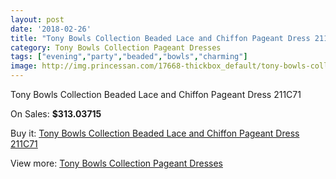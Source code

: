 ```yaml
---
layout: post
date: '2018-02-26'
title: "Tony Bowls Collection Beaded Lace and Chiffon Pageant Dress 211C71"
category: Tony Bowls Collection Pageant Dresses
tags: ["evening","party","beaded","bowls","charming"]
image: http://img.princessan.com/17668-thickbox_default/tony-bowls-collection-beaded-lace-and-chiffon-pageant-dress-211c71.jpg
---
```

Tony Bowls Collection Beaded Lace and Chiffon Pageant Dress 211C71

On Sales: **$313.03715**
<a href="https://www.princessan.com/en/tony-bowls-collection-pageant-dresses/8289-tony-bowls-collection-beaded-lace-and-chiffon-pageant-dress-211c71.html"><amp-img layout="responsive" width="600" height="600" src="//img.princessan.com/17668-thickbox_default/tony-bowls-collection-beaded-lace-and-chiffon-pageant-dress-211c71.jpg" alt="Tony Bowls Collection Beaded Lace and Chiffon Pageant Dress 211C71 0" /></a>
<a href="https://www.princessan.com/en/tony-bowls-collection-pageant-dresses/8289-tony-bowls-collection-beaded-lace-and-chiffon-pageant-dress-211c71.html"><amp-img layout="responsive" width="600" height="600" src="//img.princessan.com/17671-thickbox_default/tony-bowls-collection-beaded-lace-and-chiffon-pageant-dress-211c71.jpg" alt="Tony Bowls Collection Beaded Lace and Chiffon Pageant Dress 211C71 1" /></a>
<a href="https://www.princessan.com/en/tony-bowls-collection-pageant-dresses/8289-tony-bowls-collection-beaded-lace-and-chiffon-pageant-dress-211c71.html"><amp-img layout="responsive" width="600" height="600" src="//img.princessan.com/17670-thickbox_default/tony-bowls-collection-beaded-lace-and-chiffon-pageant-dress-211c71.jpg" alt="Tony Bowls Collection Beaded Lace and Chiffon Pageant Dress 211C71 2" /></a>
<a href="https://www.princessan.com/en/tony-bowls-collection-pageant-dresses/8289-tony-bowls-collection-beaded-lace-and-chiffon-pageant-dress-211c71.html"><amp-img layout="responsive" width="600" height="600" src="//img.princessan.com/17669-thickbox_default/tony-bowls-collection-beaded-lace-and-chiffon-pageant-dress-211c71.jpg" alt="Tony Bowls Collection Beaded Lace and Chiffon Pageant Dress 211C71 3" /></a>

Buy it: [Tony Bowls Collection Beaded Lace and Chiffon Pageant Dress 211C71](https://www.princessan.com/en/tony-bowls-collection-pageant-dresses/8289-tony-bowls-collection-beaded-lace-and-chiffon-pageant-dress-211c71.html "Tony Bowls Collection Beaded Lace and Chiffon Pageant Dress 211C71")

View more: [Tony Bowls Collection Pageant Dresses](https://www.princessan.com/en/66-tony-bowls-collection-pageant-dresses "Tony Bowls Collection Pageant Dresses")